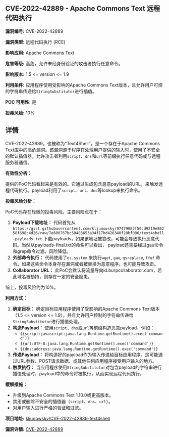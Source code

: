 ## CVE-2022-42889 - Apache Commons Text 远程代码执行

**漏洞编号:** CVE-2022-42889

**漏洞类型:** 远程代码执行 (RCE)

**影响应用:** Apache Commons Text

**危害等级:** 高危，允许未经身份验证的攻击者执行任意命令。

**影响版本:** 1.5 <= version <= 1.9

**利用条件:** 应用程序使用受影响的Apache Commons Text版本，且允许用户可控的字符串传递给`StringSubstitutor`进行插值。

**POC 可用性:** 是

**投毒风险:** 10%

## 详情

CVE-2022-42889，也被称为“Text4Shell”，是一个存在于Apache Commons Text库中的高危漏洞。该漏洞源于程序在处理用户提供的输入时，使用了不安全的默认插值器，允许攻击者利用`script`、`dns`和`url`等前缀执行任意代码或与远程服务器通信。

**有效性分析：**

提供的PoC代码看起来是有效的。它通过生成包含恶意payload的URL，来触发远程代码执行。payload利用了`script`、`url`、`dns`等lookup来执行命令。

**投毒风险分析：**

PoC代码存在轻微的投毒风险。主要风险点在于：

1.  **Payload下载地址：** 代码首先从`https://gist.githubusercontent.com/kljunowsky/97479082f50cd9219e80258f698c4d26/raw/7e600767bc59483653a34f17bd426340f28bf086/text4shell-payloads.txt` 下载payloads，如果该地址被篡改，可能会导致执行恶意代码。当然从payloads-final.txt的命名可以看出， payload还需要经过gau命令和grep命令过滤。风险降低。
2.  **外部命令执行：** 代码使用了`os.system` 来执行`wget`, `gau`, `qsreplace`, `ffuf` 命令。如果这些命令本身存在漏洞或者被替换为恶意程序，也可能导致攻击。
3. **Collaborator URL：** 此PoC会默认将流量导向id.burpcollaborator.com，若此域名被劫持，则存在一定的安全隐患。

综上，投毒风险约为10%。

**利用方式：**

1.  **确定目标：** 确定目标应用程序使用了受影响的Apache Commons Text版本（1.5 <= version <= 1.9），并且允许用户控制的字符串传递给`StringSubstitutor`进行插值处理。
2.  **构造Payload：** 使用`script`、`dns`或`url`等前缀构造恶意payload，例如：
    *   `${script:javascript:java.lang.Runtime.getRuntime().exec('command')}`
    *   `${url:UTF-8:java.lang.Runtime.getRuntime().exec('command')}`
    *   `${dns:address:java.lang.Runtime.getRuntime().exec('command')}`
3.  **传递Payload：** 将构造好的payload作为输入传递给目标应用程序。这可能通过URL参数、POST请求数据、或其他任何应用程序接受用户输入的地方。
4.  **触发执行：** 当应用程序使用`StringSubstitutor`对包含payload的字符串进行插值处理时，payload中的命令将被执行，从而实现远程代码执行。

**缓解措施：**

*   升级到Apache Commons Text 1.10.0或更高版本。
*   禁用或删除不安全的插值器（`script`、`dns`、`url`）。
*   对用户输入进行严格的验证和过滤。

**项目地址:** [kljunowsky/CVE-2022-42889-text4shell](https://github.com/kljunowsky/CVE-2022-42889-text4shell)

**漏洞详情:** [CVE-2022-42889](https://nvd.nist.gov/vuln/detail/CVE-2022-42889)